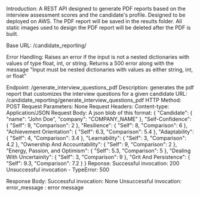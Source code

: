 Introduction:
    A REST API designed to generate PDF reports based on the interview assessment scores and the candidate's profile. Designed to be deployed on AWS. The PDF report will be saved in the results folder. All static images used to design the PDF report will be deleted after the PDF is built.

Base URL:
    /candidate_reporting/

Error Handling:
    Raises an error if the input is not a nested dictionaries with values of type float, int, or string. 
    Returns a 500 error along with the message "Input must be nested dictionaries with values as either string, int, or float"

Endpoint:
    /generate_interview_questions_pdf
Description:
    generates the pdf report that customizes the interview questions for a given candidate
URL: 
    /candidate_reporting/generate_interview_questions_pdf
HTTP Method: 
    POST
Request Parameters:
    None
Request Headers:
    Content-type: Application/JSON
Request Body:
    A json blob of this format:
        {
            "Candidate": {
                "name": "John Doe",
                "company": "COMPANY_NAME"
            },
            "Self-Confidence": {
                "Self": 9,
                "Comparison": 2
            },
            "Resilience": {
                "Self": 8,
                "Comparison": 6
            },
            "Achievement Orientation": {
                "Self": 6.3,
                "Comparison": 5.4
            },
            "Adaptability": {
                "Self": 4,
                "Comparison": 3.4
            },
            "Learnability": {
                "Self": 3,
                "Comparison": 4.2
            },
            "Ownership And Accountability": {
                "Self": 9,
                "Comparison": 2
            },
            "Energy, Passion, and Optimism": {
                "Self": 5.3,
                "Comparison": 5
            },
            "Dealing With Uncertainity": {
                "Self": 3,
                "Comparison": 9
            },
            "Grit And Persistence": {
                "Self": 9.3,
                "Comparison": 7.2
            }
        }
Reponse:
    Successful invocation: 200
    Unsuccessful invocation - TypeError: 500

Response Body:
    Successful invocation: None
    Unsuccessful invocation: 
        error_message : error message